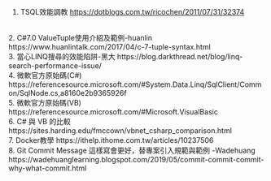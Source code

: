 1. TSQL效能調教
  https://dotblogs.com.tw/ricochen/2011/07/31/32374
<br> 
2. C#7.0 ValueTuple使用介紹及範例-huanlin
  https://www.huanlintalk.com/2017/04/c-7-tuple-syntax.html
<br>
3. 當心LINQ搜尋的效能陷阱-黑大
https://blog.darkthread.net/blog/linq-search-performance-issue/
<br>
4. 微軟官方原始碼(C#)
https://referencesource.microsoft.com/#System.Data.Linq/SqlClient/Common/SqlNode.cs,a8160e2b9365926f
<br>
5. 微軟官方原始碼(VB)
https://referencesource.microsoft.com/#Microsoft.VisualBasic
<br>
6. C# 與 VB 的比較
https://sites.harding.edu/fmccown/vbnet_csharp_comparison.html
<br>
7. Docker教學
https://ithelp.ithome.com.tw/articles/10237506
<br>
8. Git Commit Message 這樣寫會更好，替專案引入規範與範例 -Wadehuang
https://wadehuanglearning.blogspot.com/2019/05/commit-commit-commit-why-what-commit.html
<br>
